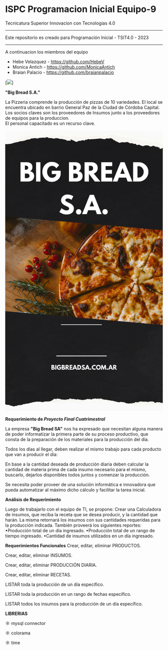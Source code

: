 # ISPC Programacion Inicial Equipo-9



Tecnicatura Superior Innovacion con Tecnologias 4.0


***************************************************************************************************************
Este repositorio es creado para Programación Inicial - TSIT4.0 - 2023
***************************************************************************************************************

A continuacion los miembros del equipo 

* Hebe Velazquez  - https://github.com/HebeV
* Monica Antich   - https://github.com/MonicaAntich
* Braian Palacio  - https://github.com/braianpalacio

[![](https://drive.google.com/file/d/1913nSzS8WzS2hmNONQFJ50tknZ6LcyuS/view)]

**"Big Bread S.A."**<br>

La Pizzeria comprende la producción de pizzas de 10 variedades. El local se encuentra ubicado en barrio General Paz de la Ciudad de Córdoba Capital.<br>
Los socios claves son los proveedores de Insumos junto a los proveedores de equipos para la produccion.<br>
El personal capacitado es un recurso clave.<br>

![ Big Bread S.A.](/Imagen/BigBreadSA.png)


**Requerimiento de _Proyecto Final Cuatrimestral_**

La empresa **"Big Bread SA"** nos ha expresado que necesitan alguna manera de poder informatizar la primera parte de su proceso productivo, que consta de la preparación de los materiales para la producción del día. 

Todos los días al llegar, deben realizar el mismo trabajo para cada producto que van a producir el día: 

En base a la cantidad deseada de producción diaria deben calcular la cantidad de materia prima de cada insumo necesario para el mismo, buscarlo, dejarlos disponibles todos juntos y comenzar la producción. 

Se necesita poder proveer de una solución informática e innovadora que pueda automatizar al máximo dicho cálculo y facilitar la tarea inicial.



**Análisis de Requerimiento**

Luego de trabajarlo con el equipo de TI, se propone:
Crear una Calculadora de insumos, que reciba la receta que se desea producir, y la cantidad que harán.
La misma retornará los insumos con sus cantidades requeridas para la producción indicada. 
También proveerá los siguientes reportes:
•Producción total de un día ingresado.
•Producción total de un rango de tiempo ingresado.
•Cantidad de insumos utilizados en un día ingresado.


**Requerimientos Funcionales**
Crear, editar, eliminar PRODUCTOS.

Crear, editar, eliminar INSUMOS.

Crear, editar, eliminar PRODUCCIÓN DIARIA.

Crear, editar, eliminar RECETAS.

LISTAR toda la producción de un día específico.

LISTAR toda la producción en un rango de fechas específico.

LISTAR todos los insumos para la producción de un día específico.


**LIBRERIAS**

☼ mysql connector

☼ colorama

☼ time
